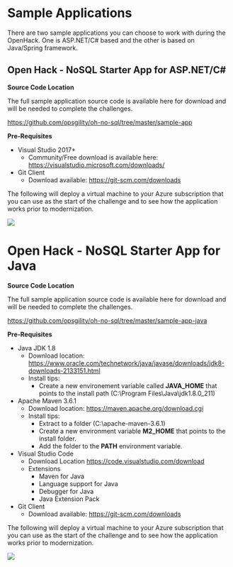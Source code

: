 
# Sample Applications

There are two sample applications you can choose to work with during the OpenHack. One is ASP.NET/C# based and the other is based on Java/Spring framework. 


## Open Hack - NoSQL Starter App for ASP.NET/C#

**Source Code Location** 

The full sample application source code is available here for download and will be needed to complete the challenges. 

https://github.com/opsgility/oh-no-sql/tree/master/sample-app

**Pre-Requisites**

- Visual Studio 2017+ 
    - Community/Free download is available here: https://visualstudio.microsoft.com/downloads/
- Git Client
    - Download available: https://git-scm.com/downloads

The following will deploy a virtual machine to your Azure subscription that you can use as the start of the challenge and to see how the application works prior to modernization. 

<a href="https://portal.azure.com/#create/Microsoft.Template/uri/https%3A%2F%2Fraw.githubusercontent.com%2Fopsgility%2Foh-no-sql%2Fmaster%2Fno-sql-dot-net.json" rel="nofollow">
    <img src="https://camo.githubusercontent.com/9285dd3998997a0835869065bb15e5d500475034/687474703a2f2f617a7572656465706c6f792e6e65742f6465706c6f79627574746f6e2e706e67" data-canonical-src="http://azuredeploy.net/deploybutton.png" style="max-width:100%;">
</a>

# Open Hack - NoSQL Starter App for Java

**Source Code Location** 

The full sample application source code is available here for download and will be needed to complete the challenges. 

https://github.com/opsgility/oh-no-sql/tree/master/sample-app-java

**Pre-Requisites**

- Java JDK 1.8
    - Download location: https://www.oracle.com/technetwork/java/javase/downloads/jdk8-downloads-2133151.html
    - Install tips:
        - Create a new environement variable called **JAVA_HOME** that points to the install path (C:\Program Files\Java\jdk1.8.0_211) 
- Apache Maven 3.6.1
    - Download location: https://maven.apache.org/download.cgi
    - Install tips:
        - Extract to a folder (C:\\apache-maven-3.6.1)
        - Create a new environment variable **M2_HOME** that points to the install folder.
        - Add the folder to the **PATH** environment variable. 
- Visual Studio Code 
    - Download Location https://code.visualstudio.com/download 
    - Extensions
        - Maven for Java 
        - Language support for Java
        - Debugger for Java
        - Java Extension Pack
- Git Client
    - Download available: https://git-scm.com/downloads


The following will deploy a virtual machine to your Azure subscription that you can use as the start of the challenge and to see how the application works prior to modernization. 

<a href="https://portal.azure.com/#create/Microsoft.Template/uri/https%3A%2F%2Fraw.githubusercontent.com%2Fopsgility%2Foh-no-sql%2Fmaster%2Fno-sql-java.json" rel="nofollow">
    <img src="https://camo.githubusercontent.com/9285dd3998997a0835869065bb15e5d500475034/687474703a2f2f617a7572656465706c6f792e6e65742f6465706c6f79627574746f6e2e706e67" data-canonical-src="http://azuredeploy.net/deploybutton.png" style="max-width:100%;">
</a>


